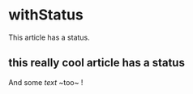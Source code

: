 # withStatus 
<!-- Synopsis Start -->
This article has a status.
<!-- Synopsis End -->

## this really cool article has a status

And some *text* ~too~ !

<!-- Tags: status -->
<!-- Published: -->
<!-- Updated: -->
<!-- Status: WIP -->
